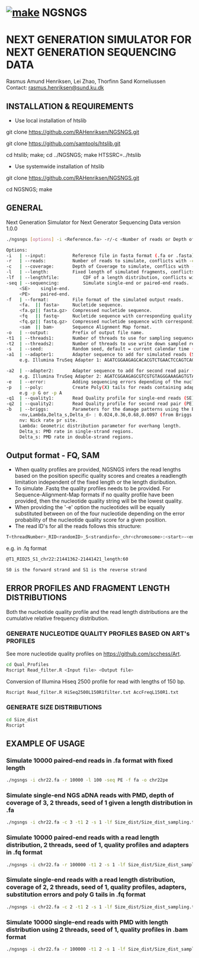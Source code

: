  # [![make](https://github.com/RAHenriksen/SimulAncient/actions/workflows/make.yml/badge.svg)](https://github.com/RAHenriksen/NGSNGS/actions/workflows/make.yml) NGSNGS

# NEXT GENERATION SIMULATOR FOR NEXT GENERATION SEQUENCING DATA
Rasmus Amund Henriksen, Lei Zhao, Thorfinn Sand Korneliussen \
Contact: rasmus.henriksen@sund.ku.dk

## INSTALLATION & REQUIREMENTS
* Use local installation of htslib

git clone https://github.com/RAHenriksen/NGSNGS.git

git clone https://github.com/samtools/htslib.git

cd htslib; make; cd ../NGSNGS; make HTSSRC=../htslib

* Use systemwide installation of htslib

git clone https://github.com/RAHenriksen/NGSNGS.git

cd NGSNGS; make

## GENERAL
Next Generation Simulator for Next Generator Sequencing Data version 1.0.0 

~~~~bash
./ngsngs [options] -i <Reference.fa> -r/-c <Number of reads or Depth of coverage> -l/-lf <Fixed length or Length file> -seq <SE/PE> -f <Output format> -o <Prefix output name>

Options: 
-i   | --input: 		 Reference file in fasta format (.fa or .fasta) to sample reads.
-r   | --reads: 		 Number of reads to simulate, conflicts with -c option.
-c   | --coverage: 		 Depth of Coverage to simulate, conflics with -r option.
-l   | --length: 		 Fixed length of simulated fragments, conflicts with -lf option.
-lf  | --lengthfile: 		 CDF of a length distribution, conflicts with -l option.
-seq | --sequencing: 		 Simulate single-end or paired-end reads.
	 <SE>	 single-end. 
 	 <PE>	 paired-end.
-f   | --format: 		 File format of the simulated output reads.
	 <fa.  || fasta>	 Nucletide sequence. 
 	 <fa.gz|| fasta.gz>	 Compressed nucletide sequence. 
 	 <fq   || fastq>	 Nucletide sequence with corresponding quality score. 
 	 <fq.gz|| fastq.gz>	 Compressed nucletide sequence with corresponding quality score. 
 	 <sam  || bam>		 Sequence Alignment Map format.
-o   | --output: 		 Prefix of output file name.
-t1  | --threads1: 		 Number of threads to use for sampling sequence reads, default = 1.
-t2  | --threads2: 		 Number of threads to use write down sampled reads, default = 1.
-s   | --seed: 			 Random seed, default = current calendar time (s).
-a1  | --adapter1: 		 Adapter sequence to add for simulated reads (SE) or first read pair (PE).
	 e.g. Illumina TruSeq Adapter 1: AGATCGGAAGAGCACACGTCTGAACTCCAGTCACCGATTCGATCTCGTATGCCGTCTTCTGCTTG 

-a2  | --adapter2: 		 Adapter sequence to add for second read pair (PE). 
	 e.g. Illumina TruSeq Adapter 2: AGATCGGAAGAGCGTCGTGTAGGGAAAGAGTGTAGATCTCGGTGGTCGCCGTATCATTT 
-e   | --error: 		 Adding sequencing errors depending of the nucleotide quality score and the corresponding error rate. 
-p   | --poly: 			 Create Poly(X) tails for reads containing adapters with lengths below the inferred readcycle length. 
 	 e.g -p G or -p A 
-q1  | --quality1: 		 Read Quality profile for single-end reads (SE) or first read pair (PE).
-q2  | --quality2: 		 Read Quality profile for second read pair (PE).
-b   | --briggs: 		 Parameters for the damage patterns using the Briggs model.
	 <nv,Lambda,Delta_s,Delta_d> : 0.024,0.36,0.68,0.0097 (from Briggs et al., 2007).
	 nv: Nick rate pr site. 
 	 Lambda: Geometric distribution parameter for overhang length.
 	 Delta_s: PMD rate in single-strand regions.
 	 Delta_s: PMD rate in double-strand regions.
~~~~

## Output format - FQ, SAM
* When quality profiles are provided, NGSNGS infers the read lengths based on the position specific quality scores and creates a readlength limitation independent of the fixed length or the length disribution. 
* To simulate .Fastq the quality profiles needs to be provided. For Sequence-Alignment-Map formats if no quality profile have been provided, then the nucleotide quality string will be the lowest quality.
* When providing the '-e' option the nucleotides will be equally substituted between on of the four nucleotide depending on the error probability of the nucleotide quality score for a given position.
* The read ID's for all the reads follows this structure:
~~~~bash
T<threadNumber>_RID<randomID>_S<strandinfo>_chr<chromosome>:<start>-<end>_length:<sequencelength>
~~~~
e.g. in .fq format
~~~~bash
@T1_RID25_S1_chr22:21441362-21441421_length:60

S0 is the forward strand and S1 is the reverse strand
~~~~
## ERROR PROFILES AND FRAGMENT LENGTH DISTRIBUTIONS
Both the nucleotide quality profile  and the read length distributions are the cumulative relative frequency distribution.

### GENERATE NUCLEOTIDE QUALITY PROFILES BASED ON ART's PROFILES
See more nucleotide quality profiles on https://github.com/scchess/Art. 

~~~~bash
cd Qual_Profiles
Rscript Read_filter.R <Input file> <Output file>
~~~~
Conversion of Illumina Hiseq 2500 profile for read with lengths of 150 bp.
~~~~bash
Rscript Read_filter.R HiSeq2500L150R1filter.txt AccFreqL150R1.txt
~~~~

### GENERATE SIZE DISTRIBUTIONS
~~~~bash
cd Size_dist
Rscript 
~~~~
## EXAMPLE OF USAGE
### Simulate 10000 paired-end reads in .fa format with fixed length
~~~~bash
./ngsngs -i chr22.fa -r 10000 -l 100 -seq PE -f fa -o chr22pe
~~~~
### Simulate single-end NGS aDNA reads with PMD, depth of coverage of 3, 2 threads, seed of 1 given a length distribution in .fa
~~~~bash
./ngsngs -i chr22.fa -c 3 -t1 2 -s 1 -lf Size_dist/Size_dist_sampling.txt -seq SE -b 0.024,0.36,0.68,0.0097 -f fa -o chr22se
~~~~
### Simulate 10000 paired-end reads with a read length distribution, 2 threads, seed of 1, quality profiles and adapters in .fq format
~~~~bash
./ngsngs -i chr22.fa -r 100000 -t1 2 -s 1 -lf Size_dist/Size_dist_sampling.txt -q1 Qual_profiles/AccFreqL150R1.txt -q2 Qual_profiles/AccFreqL150R2.txt -a1 AGATCGGAAGAGCACACGTCTGAACTCCAGTCACCGATTCGATCTCGTATGCCGTCTTCTGCTTG -a2 AGATCGGAAGAGCGTCGTGTAGGGAAAGAGTGTAGATCTCGGTGGTCGCCGTATCATTT -seq PE -f fq -o chr22pe
~~~~
### Simulate single-end reads with a read length distribution, coverage of 2, 2 threads, seed of 1, quality profiles, adapters, substitution errors and poly G tails in .fq format
~~~~bash
./ngsngs -i chr22.fa -c 2 -t1 2 -s 1 -lf Size_dist/Size_dist_sampling.txt -q1 Qual_profiles/AccFreqL150R1.txt -a1 AGATCGGAAGAGCACACGTCTGAACTCCAGTCACCGATTCGATCTCGTATGCCGTCTTCTGCTTG -seq SE -e T -p G -f fq -o chr22se
~~~~
### Simulate 10000 single-end reads with PMD with length distribution using 2 threads, seed of 1, quality profiles in .bam format
~~~~bash
./ngsngs -i chr22.fa -r 100000 -t1 2 -s 1 -lf Size_dist/Size_dist_sampling.txt -seq SE -b 0.024,0.36,0.68,0.0097 -q1 Qual_profiles/AccFreqL150R1.txt -f bam -o chr22se
~~~~

